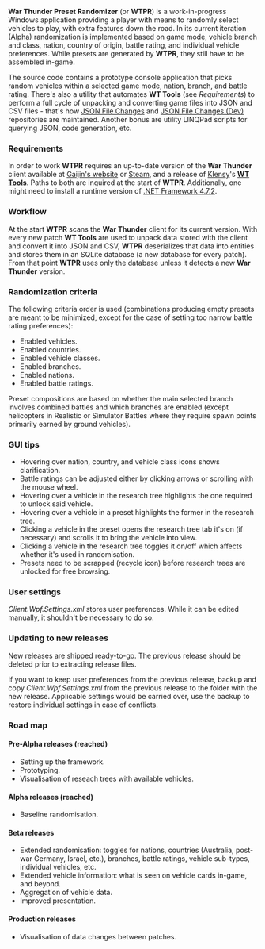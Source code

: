 **War Thunder Preset Randomizer** (or **WTPR**) is a work-in-progress Windows application providing a player with means to randomly select vehicles to play, with extra features down the road. In its current iteration (Alpha) randomization is implemented based on game mode, vehicle branch and class, nation, country of origin, battle rating, and individual vehicle preferences. While presets are generated by **WTPR**, they still have to be assembled in-game.

The source code contains a prototype console application that picks random vehicles within a selected game mode, nation, branch, and battle rating. There's also a utility that automates **WT Tools** (see *Requirements*) to perform a full cycle of unpacking and converting game files into JSON and CSV files - that's how [JSON File Changes](https://github.com/VitaliiAndreev/WarThunder_JsonFileChanges) and [JSON File Changes (Dev)](https://github.com/VitaliiAndreev/WarThunder_JsonFileChanges_DevClient) repositories are maintained. Another bonus are utility LINQPad scripts for querying JSON, code generation, etc.

### Requirements

In order to work **WTPR** requires an up-to-date version of the **War Thunder** client available at [Gaijin's website](https://warthunder.com/en) or [Steam](https://store.steampowered.com/app/236390/War_Thunder/), and a release of [Klensy](https://github.com/klensy/wt-tools/commits?author=klensy)'s **[WT Tools](https://github.com/klensy/wt-tools)**. Paths to both are inquired at the start of **WTPR**. Additionally, one might need to install a runtime version of [.NET Framework 4.7.2](https://dotnet.microsoft.com/download/dotnet-framework/net472).

### Workflow

At the start **WTPR** scans the **War Thunder** client for its current version. With every new patch **WT Tools** are used to unpack data stored with the client and convert it into JSON and CSV, **WTPR** deserializes that data into entities and stores them in an SQLite database (a new database for every patch). From that point **WTPR** uses only the database unless it detects a new **War Thunder** version.

### Randomization criteria

The following criteria order is used (combinations producing empty presets are meant to be minimized, except for the case of setting too narrow battle rating preferences):
- Enabled vehicles.
- Enabled countries.
- Enabled vehicle classes.
- Enabled branches.
- Enabled nations.
- Enabled battle ratings.

Preset compositions are based on whether the main selected branch involves combined battles and which branches are enabled (except helicopters in Realistic or Simulator Battles where they require spawn points primarily earned by ground vehicles).

### GUI tips

- Hovering over nation, country, and vehicle class icons shows clarification.
- Battle ratings can be adjusted either by clicking arrows or scrolling with the mouse wheel.
- Hovering over a vehicle in the research tree highlights the one required to unlock said vehicle.
- Hovering over a vehicle in a preset highlights the former in the research tree.
- Clicking a vehicle in the preset opens the research tree tab it's on (if necessary) and scrolls it to bring the vehicle into view.
- Clicking a vehicle in the research tree toggles it on/off which affects whether it's used in randomisation.
- Presets need to be scrapped (recycle icon) before research trees are unlocked for free browsing.

### User settings

*Client.Wpf.Settings.xml* stores user preferences. While it can be edited manually, it shouldn't be necessary to do so.

### Updating to new releases

New releases are shipped ready-to-go. The previous release should be deleted prior to extracting release files.

If you want to keep user preferences from the previous release, backup and copy *Client.Wpf.Settings.xml* from the previous release to the folder with the new release. Applicable settings would be carried over, use the backup to restore individual settings in case of conflicts.

### Road map

#### Pre-Alpha releases (reached)
- Setting up the framework.
- Prototyping.
- Visualisation of reseach trees with available vehicles.

#### Alpha releases (reached)
- Baseline randomisation.

#### Beta releases
- Extended randomisation: toggles for nations, countries (Australia, post-war Germany, Israel, etc.), branches, battle ratings, vehicle sub-types, individual vehicles, etc.
- Extended vehicle information: what is seen on vehicle cards in-game, and beyond.
- Aggregation of vehicle data.
- Improved presentation.

#### Production releases
- Visualisation of data changes between patches.